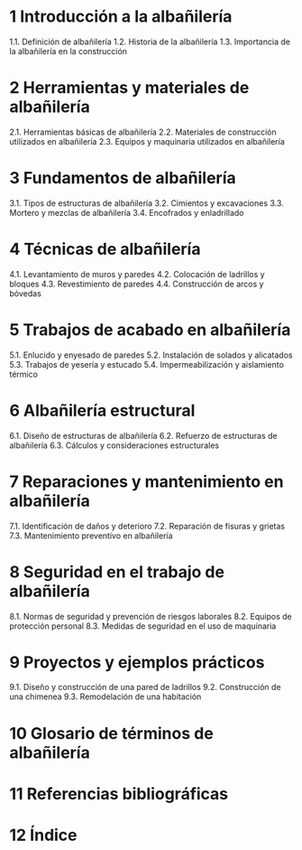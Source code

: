 # 1 Introducción a la albañilería
   1.1. Definición de albañilería
   1.2. Historia de la albañilería
   1.3. Importancia de la albañilería en la construcción

# 2 Herramientas y materiales de albañilería
   2.1. Herramientas básicas de albañilería
   2.2. Materiales de construcción utilizados en albañilería
   2.3. Equipos y maquinaria utilizados en albañilería

# 3 Fundamentos de albañilería
   3.1. Tipos de estructuras de albañilería
   3.2. Cimientos y excavaciones
   3.3. Mortero y mezclas de albañilería
   3.4. Encofrados y enladrillado

# 4 Técnicas de albañilería
   4.1. Levantamiento de muros y paredes
   4.2. Colocación de ladrillos y bloques
   4.3. Revestimiento de paredes
   4.4. Construcción de arcos y bóvedas

# 5 Trabajos de acabado en albañilería
   5.1. Enlucido y enyesado de paredes
   5.2. Instalación de solados y alicatados
   5.3. Trabajos de yesería y estucado
   5.4. Impermeabilización y aislamiento térmico

# 6 Albañilería estructural
   6.1. Diseño de estructuras de albañilería
   6.2. Refuerzo de estructuras de albañilería
   6.3. Cálculos y consideraciones estructurales

# 7 Reparaciones y mantenimiento en albañilería
   7.1. Identificación de daños y deterioro
   7.2. Reparación de fisuras y grietas
   7.3. Mantenimiento preventivo en albañilería

# 8 Seguridad en el trabajo de albañilería
   8.1. Normas de seguridad y prevención de riesgos laborales
   8.2. Equipos de protección personal
   8.3. Medidas de seguridad en el uso de maquinaria

# 9 Proyectos y ejemplos prácticos
   9.1. Diseño y construcción de una pared de ladrillos
   9.2. Construcción de una chimenea
   9.3. Remodelación de una habitación

# 10 Glosario de términos de albañilería
# 11 Referencias bibliográficas
# 12 Índice
